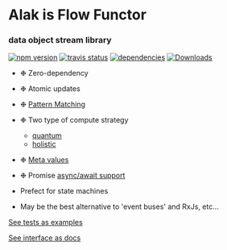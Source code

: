# Alak is Flow Functor
### data object stream library
[![npm version](https://badge.fury.io/js/alak.svg)](https://badge.fury.io/js/alak)
[![travis status](https://travis-ci.org/gleba/alak.svg?branch=master)](https://travis-ci.org/gleba/alak)
[![dependencies](https://david-dm.org/gleba/alak.svg)](https://david-dm.org/gleba/alak)
[![Downloads](https://img.shields.io/npm/dt/alak.svg)](https://www.npmjs.com/package/alak)

* ❉ Zero-dependency
* ❉ Atomic updates
* ❉ [Pattern Matching](https://github.com/gleba/alak/blob/master/tests/3_pattern_maching.ts)
* ❉ Two type of compute strategy
    - [quantum](https://github.com/gleba/alak/blob/master/tests/2_mutate_from.ts#L24)
    - [holistic](https://github.com/gleba/alak/blob/master/tests/2_mutate_from.ts#L39) 
* ❉ [Meta values](https://github.com/gleba/alak/blob/master/tests/5_meta.ts)
* ❉ Promise [async/await support](https://github.com/gleba/alak/blob/master/tests/6_warp_events.ts#L23)


* Prefect for state machines
* May be the best alternative to 'event buses' and RxJs, etc... 

[See tests as examples](https://github.com/gleba/alak/blob/master/tests/)

[See interface as docs](https://github.com/gleba/alak/blob/master/index.d.ts)
